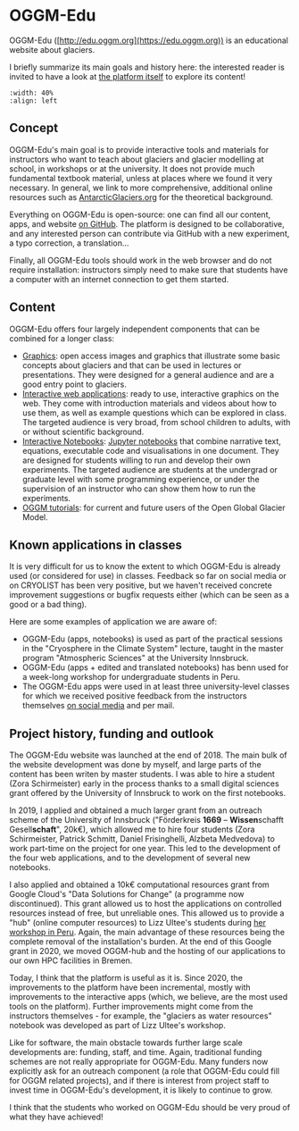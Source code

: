 # OGGM-Edu

OGGM-Edu ([http://edu.oggm.org](https://edu.oggm.org)) is an educational website about glaciers.

I briefly summarize its main goals and history here: the interested reader is invited to have a look at 
[the platform itself](https://edu.oggm.org) to explore its content!

```{figure} https://edu.oggm.org/en/latest/_static/logos/oggm_edu_s_alpha.png
:width: 40%
:align: left
```

## Concept

OGGM-Edu's main goal is to provide interactive tools and materials for instructors who want to 
teach about glaciers and glacier modelling at school, in workshops or at the university.
It does not provide much fundamental textbook material, unless at places where we found it very necessary. 
In general, we link to more comprehensive, additional online resources such as
[AntarcticGlaciers.org](http://www.antarcticglaciers.org/) for the theoretical background.

Everything on OGGM-Edu is open-source: one can find all our content, apps, and website [on GitHub](https://github.com/OGGM/oggm-edu). 
The platform is designed to be collaborative, and any interested person can contribute via GitHub with a new experiment, 
a typo correction, a translation...

Finally, all OGGM-Edu tools should work in the web browser and do not require installation: instructors simply need to 
make sure that students have a computer with an internet connection to get them started.

## Content

OGGM-Edu offers four largely independent components that can be combined for a longer class: 

- [Graphics](https://edu.oggm.org/en/latest/#title-graphics): open access images and graphics that
  illustrate some basic concepts about glaciers and that can be used in lectures or presentations. 
  They were designed for a general audience and are a good entry point to glaciers. 
- [Interactive web applications](https://edu.oggm.org/en/latest/#title-apps): ready to use, interactive graphics on the web.
  They come with introduction materials and videos about how to use them, as well as example questions which can be explored in class. 
  The targeted audience is very broad, from school children to adults, with
  or without scientific background.
- [Interactive Notebooks](https://edu.oggm.org/en/latest/#title-notebooks): [Jupyter notebooks](https://jupyter.org/) that combine narrative text, 
  equations, executable code and visualisations in one document. They are designed for students willing to run and develop their 
  own experiments. The targeted audience are students at the undergrad or graduate level with some 
  programming experience, or under the supervision of an instructor who can show them how to run the experiments.  
- [OGGM tutorials](https://edu.oggm.org/en/latest/oggm_tuto.html): for current and future users of the Open Global Glacier Model.
    
## Known applications in classes

It is very difficult for us to know the extent to which OGGM-Edu is already used (or considered for use) in classes.
Feedback so far on social media or on CRYOLIST has been very positive, but we haven't received concrete improvement suggestions
or bugfix requests either (which can be seen as a good or a bad thing).

Here are some examples of application we are aware of:
- OGGM-Edu (apps, notebooks) is used as part of the practical sessions in the "Cryosphere in the Climate System" 
  lecture, taught in the master program "Atmospheric Sciences" at the University Innsbruck.  
- OGGM-Edu (apps + edited and translated notebooks) has benn used for a week-long workshop for undergraduate students 
  in Peru.
- The OGGM-Edu apps were used in at least three university-level classes for which we received positive feedback from
  the instructors themselves [on social media](https://twitter.com/iceclimate/status/1359280232990199809) and per mail.

## Project history, funding and outlook

The OGGM-Edu website was launched at the end of 2018. The main bulk of the website development was done by myself,
and large parts of the content has been writen by master students. I was able to hire a student (Zora Schirmeister) 
early in the process thanks to  a small digital sciences grant offered by the University of Innsbruck to work on the 
first notebooks. 

In 2019, I applied and obtained a much larger grant from an outreach scheme of the University of Innsbruck 
("Förderkreis **1669** – **Wissen**schafft Gesell**schaft**", 20k€),
which allowed me to hire four students (Zora Schirmeister, Patrick Schmitt, Daniel Frisinghelli, Alzbeta Medvedova)
to work part-time on the project for one year. This led to the development of the four web applications, 
and to the development of several new notebooks.

I also applied and obtained a 10k€ computational resources grant from Google Cloud's "Data Solutions for Change"
(a programme now discontinued). This grant allowed us to host the applications on controlled resources instead of free,
but unreliable ones. This allowed us to provide a "hub" (online computer resources) to Lizz Ultee's students during 
[her workshop in Peru](https://oggm.org/2019/12/06/OGGM-Edu-AGU/). Again, the main advantage of these resources 
being the complete removal of the installation's burden. At the end of this Google grant in 2020, we moved OGGM-hub
and the hosting of our applications to our own HPC facilities in Bremen.

Today, I think that the platform is useful as it is. Since 2020, the improvements to the platform have been incremental, 
mostly with improvements to the interactive apps (which, we believe, are the most used tools on the platform). Further
improvements might come from the instructors themselves - for example, the "glaciers as water resources" notebook
was developed as part of Lizz Ultee's workshop.

Like for software, the main obstacle towards further large scale developments are: funding, staff, and time.
Again, traditional funding schemes are not really appropriate for OGGM-Edu. Many funders now explicitly ask
for an outreach component (a role that OGGM-Edu could fill for OGGM related projects), and if there is 
interest from project staff to invest time in OGGM-Edu's development, it is likely to continue to grow.

I think that the students who worked on OGGM-Edu should be very proud of what they have achieved! 

